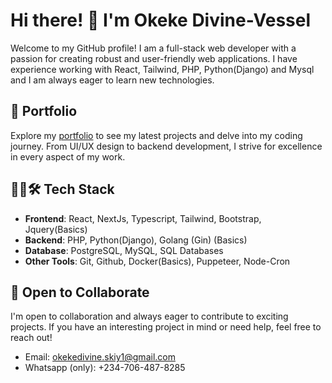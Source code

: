 # Hi there! 👋 I'm Okeke Divine-Vessel

Welcome to my GitHub profile! I am a full-stack web developer with a passion for creating robust and user-friendly web applications. I have experience working with React, Tailwind, PHP, Python(Django) and Mysql and I am always eager to learn new technologies.

## 🚀 Portfolio
Explore my [portfolio](https://okekedivine.vercel.app/) to see my latest projects and delve into my coding journey. From UI/UX design to backend development, I strive for excellence in every aspect of my work.

## 👨‍💻🛠️ Tech Stack
- **Frontend**: React, NextJs, Typescript, Tailwind, Bootstrap, Jquery(Basics)
- **Backend**: PHP, Python(Django), Golang (Gin) (Basics)
- **Database**: PostgreSQL, MySQL, SQL Databases
- **Other Tools**: Git, Github, Docker(Basics), Puppeteer, Node-Cron

## 🌱 Open to Collaborate
I'm open to collaboration and always eager to contribute to exciting projects. If you have an interesting project in mind or need help, feel free to reach out!

<!-- 
## 📫 Let's Connect
- Explore more about me on [LinkedIn](https://www.linkedin.com/in/okeke-divine-vessel/)
- Check out my [Twitter](https://twitter.com/okekedivine__) for updates on my startup and more 
-->

- Email: okekedivine.skiy1@gmail.com
- Whatsapp (only): +234-706-487-8285
